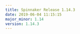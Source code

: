 ```yaml
---
title: Spinnaker Release 1.14.3
date: 2019-06-04 11:15:15
major_minor: 1.14
version: 1.14.3
---
```


<script src="https://gist.github.com/spinnaker-release/d1c112bde46ec8d5de129b62e7617135.js"/>
